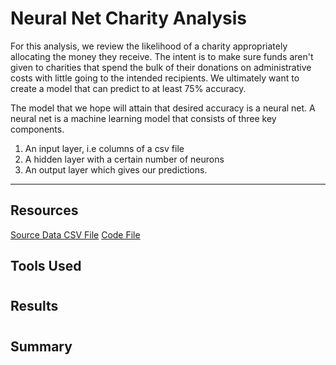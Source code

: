 # Neural Net Charity Analysis

For this analysis, we review the likelihood of a charity appropriately allocating the money they receive. The intent is to make sure funds aren't given to charities that spend the bulk of their donations on administrative costs with little going to the intended recipients. We ultimately want to create a model that can predict to at least 75% accuracy. 

The model that we hope will attain that desired accuracy is a neural net. A neural net is a machine learning model that consists of three key components. 

1. An input layer, i.e columns of a csv file
2. A hidden layer with a certain number of neurons
3. An output layer which gives our predictions. 

---

## Resources
[Source Data CSV File](https://github.com/carlosjennings1991/Neural_Network_Charity_Analysis/blob/main/charity_data.csv)
[Code File](https://github.com/carlosjennings1991/Neural_Network_Charity_Analysis/blob/main/AlphabetSoupCharity.ipynb)

## Tools Used

#
## Results

#
## Summary

